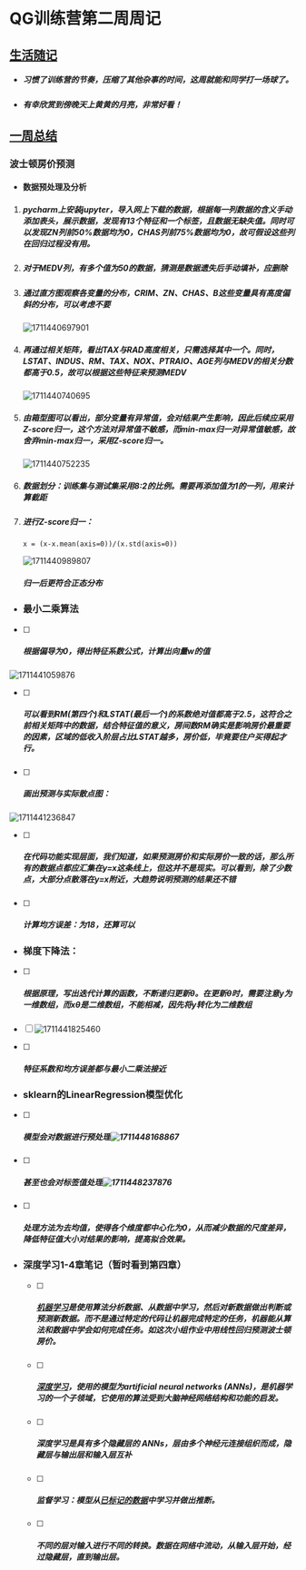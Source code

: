 # QG训练营第二周周记

## <u>生活随记</u>

- ##### 习惯了训练营的节奏，压缩了其他杂事的时间，这周就能和同学打一场球了。

- ##### 有幸欣赏到傍晚天上黄黄的月亮，非常好看！

## <u>一周总结</u>

### 波士顿房价预测

- #### 数据预处理及分析

1. ##### pycharm上安装jupyter，导入网上下载的数据，根据每一列数据的含义手动添加表头，展示数据，发现有13个特征和一个标签，且数据无缺失值。同时可以发现ZN列前50%数据均为0，CHAS列前75%数据均为0，故可假设这些列在回归过程没有用。

2. ##### 对于MEDV列，有多个值为50的数据，猜测是数据遗失后手动填补，应删除

3. ##### 通过直方图观察各变量的分布，CRIM、ZN、CHAS、B这些变量具有高度偏斜的分布，可以考虑不要

   ![1711440697901](C:\Users\QQQ\AppData\Roaming\Typora\typora-user-images\1711440697901.png)

4. ##### 再通过相关矩阵，看出TAX与RAD高度相关，只需选择其中一个。同时，LSTAT、INDUS、RM、TAX、NOX、PTRAIO、AGE列与MEDV的相关分数都高于0.5，故可以根据这些特征来预测MEDV

   ![1711440740695](C:\Users\QQQ\AppData\Roaming\Typora\typora-user-images\1711440740695.png)

5. ##### 由箱型图可以看出，部分变量有异常值，会对结果产生影响，因此后续应采用Z-score归一，这个方法对异常值不敏感，而min-max归一对异常值敏感，故舍弃min-max归一，采用Z-score归一。

   ![1711440752235](C:\Users\QQQ\AppData\Roaming\Typora\typora-user-images\1711440752235.png)

6. ##### 数据划分：训练集与测试集采用8:2的比例。需要再添加值为1的一列，用来计算截距

7. ##### 进行Z-score归一：

   ```
   x = (x-x.mean(axis=0))/(x.std(axis=0))
   ```

   ![1711440989807](C:\Users\QQQ\AppData\Roaming\Typora\typora-user-images\1711440989807.png)

   ##### 归一后更符合正态分布

- ### 最小二乘算法

- [ ] ##### 根据偏导为0，得出特征系数公式，计算出向量w的值

![1711441059876](C:\Users\QQQ\AppData\Roaming\Typora\typora-user-images\1711441059876.png)

- [ ] ##### 可以看到RM(第四个)和LSTAT(最后一个)的系数绝对值都高于2.5，这符合之前相关矩阵中的数据，结合特征值的意义，房间数RM确实是影响房价最重要的因素，区域的低收入阶层占比LSTAT越多，房价低，毕竟要住户买得起才行。

- [ ] ##### 画出预测与实际散点图：

![1711441236847](C:\Users\QQQ\AppData\Roaming\Typora\typora-user-images\1711441236847.png)

- [ ] ##### 在代码功能实现层面，我们知道，如果预测房价和实际房价一致的话，那么所有的数据点都应汇集在y=x这条线上，但这并不是现实。可以看到，除了少数点，大部分点散落在y=x附近，大趋势说明预测的结果还不错

- [ ] ##### 计算均方误差：为18，还算可以

- ### 梯度下降法：

- [ ] ##### 根据原理，写出迭代计算的函数，不断递归更新θ。在更新θ时，需要注意y为一维数组，而xθ是二维数组，不能相减，因先将y转化为二维数组

- [ ] ![1711441825460](C:\Users\QQQ\AppData\Roaming\Typora\typora-user-images\1711441825460.png)

- [ ] ##### 特征系数和均方误差都与最小二乘法接近

  

- ### sklearn的LinearRegression模型优化

- [ ] ##### 模型会对数据进行预处理![1711448168867](C:\Users\QQQ\AppData\Roaming\Typora\typora-user-images\1711448168867.png)

- [ ] ##### 甚至也会对标签值处理![1711448237876](C:\Users\QQQ\AppData\Roaming\Typora\typora-user-images\1711448237876.png)

- [ ] ##### 处理方法为去均值，使得各个维度都中心化为0，从而减少数据的尺度差异，降低特征值大小对结果的影响，提高拟合效果。

- ### 深度学习1-4章笔记（暂时看到第四章）

  - [ ] ##### <u>机器学习</u>是使用算法分析数据、从数据中学习，然后对新数据做出判断或预测新数据。而不是通过特定的代码让机器完成特定的任务，机器能从算法和数据中学会如何完成任务。如这次小组作业中用线性回归预测波士顿房价。

  - [ ] ##### <u>深度学习</u>，使用的模型为artificial neural networks (ANNs)，是机器学习的一个子领域，它使用的算法受到大脑神经网络结构和功能的启发。
  
  - [ ] ##### 深度学习是具有多个隐藏层的 ANNs，层由多个神经元连接组织而成，隐藏层与输出层和输入层互补
  
  - [ ] ##### 监督学习：模型从<u>已标记的数据</u>中学习并做出推断。
  
  - [ ] ##### 不同的层对输入进行不同的转换。数据在网络中流动，从输入层开始，经过隐藏层，直到输出层。
